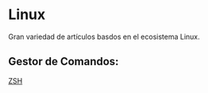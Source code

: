 # Linux

Gran variedad de artículos basdos en el ecosistema Linux.

## Gestor de Comandos:

[ZSH](./ZSH)
